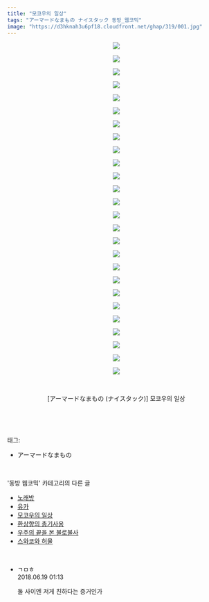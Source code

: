 ```yaml
---
title: "모코우의 일상"
tags: "アーマードなまもの ナイスタック 동방_웹코믹"
image: "https://d3hknah3u6pf18.cloudfront.net/ghap/319/001.jpg"
---
```

<div class="article">
<p style="text-align: center; clear: none; float: none;"><img src="{{ site.imgserver4 }}/ghap/319/001.jpg"/></p>
<p style="text-align: center; clear: none; float: none;"><img src="{{ site.imgserver4 }}/ghap/319/002.jpg"/></p>
<p style="text-align: center; clear: none; float: none;"><img src="{{ site.imgserver4 }}/ghap/319/003.jpg"/></p>
<p style="text-align: center; clear: none; float: none;"><img src="{{ site.imgserver4 }}/ghap/319/004.jpg"/></p>
<p style="text-align: center; clear: none; float: none;"><img src="{{ site.imgserver4 }}/ghap/319/005.jpg"/></p>
<p style="text-align: center; clear: none; float: none;"><img src="{{ site.imgserver4 }}/ghap/319/006.jpg"/></p>
<p style="text-align: center; clear: none; float: none;"><img src="{{ site.imgserver4 }}/ghap/319/007.jpg"/></p>
<p style="text-align: center; clear: none; float: none;"><img src="{{ site.imgserver4 }}/ghap/319/008.jpg"/></p>
<p style="text-align: center; clear: none; float: none;"><img src="{{ site.imgserver4 }}/ghap/319/009.jpg"/></p>
<p style="text-align: center; clear: none; float: none;"><img src="{{ site.imgserver4 }}/ghap/319/010.jpg"/></p>
<p style="text-align: center; clear: none; float: none;"><img src="{{ site.imgserver4 }}/ghap/319/011.jpg"/></p>
<p style="text-align: center; clear: none; float: none;"><img src="{{ site.imgserver4 }}/ghap/319/012.jpg"/></p>
<p style="text-align: center; clear: none; float: none;"><img src="{{ site.imgserver4 }}/ghap/319/013.jpg"/></p>
<p style="text-align: center; clear: none; float: none;"><img src="{{ site.imgserver4 }}/ghap/319/014.jpg"/></p>
<p style="text-align: center; clear: none; float: none;"><img src="{{ site.imgserver4 }}/ghap/319/015.jpg"/></p>
<p style="text-align: center; clear: none; float: none;"><img src="{{ site.imgserver4 }}/ghap/319/016.jpg"/></p>
<p style="text-align: center; clear: none; float: none;"><img src="{{ site.imgserver4 }}/ghap/319/017.jpg"/></p>
<p style="text-align: center; clear: none; float: none;"><img src="{{ site.imgserver4 }}/ghap/319/018.jpg"/></p>
<p style="text-align: center; clear: none; float: none;"><img src="{{ site.imgserver4 }}/ghap/319/019.jpg"/></p>
<p style="text-align: center; clear: none; float: none;"><img src="{{ site.imgserver4 }}/ghap/319/020.jpg"/></p>
<p style="text-align: center; clear: none; float: none;"><img src="{{ site.imgserver4 }}/ghap/319/021.jpg"/></p>
<p style="text-align: center; clear: none; float: none;"><img src="{{ site.imgserver4 }}/ghap/319/022.jpg"/></p>
<p style="text-align: center; clear: none; float: none;"><img src="{{ site.imgserver4 }}/ghap/319/023.jpg"/></p>
<p style="text-align: center; clear: none; float: none;"><img src="{{ site.imgserver4 }}/ghap/319/024.jpg"/></p>
<p style="text-align: center; clear: none; float: none;"><img src="{{ site.imgserver4 }}/ghap/319/025.jpg"/></p>
<p style="text-align: center; clear: none; float: none;"><img src="{{ site.imgserver4 }}/ghap/319/026.jpg"/></p>
<p style="text-align: center; clear: none; float: none;"><br/></p>
<p style="text-align: center; clear: none; float: none;">[アーマードなまもの (ナイスタック)] 모코우의 일상</p>
<p><br/></p>
</div><br/>
<div class="tagTrail">
<p>태그: </p>
<ul>
<li>アーマードなまもの</li>
</ul>
</div><br/>
<div class="another">
<p>'동방 웹코믹' 카테고리의 다른 글</p>
<ul>
<li><a href="/ghap_324">노래방</a></li>
<li><a href="/ghap_320">유카</a></li>
<li><a href="/ghap_319">모코우의 일상</a></li>
<li><a href="/ghap_284">환상향의 총기사용</a></li>
<li><a href="/ghap_263">우주의 끝을 본 불로불사</a></li>
<li><a href="/ghap_228">스와코와 허물</a></li>
</ul>
</div><br/>
<div class="cb_module cb_fluid">
<div class="cb_wrt cb_profile">
<div class="comment">
<ul>
<li class="cb_thumb_off" id="comment15272360">
<div class="cb_comment_area">
<div class="cb_info_area">
<div class="cb_section">
<span class="cb_nick_name">ㄱㅁㅎ</span>
</div>
<div class="cb_section">
<span class="cb_date">2018.06.19 01:13 </span>
</div>
</div>
<div class="cb_dsc_comment">
<p class="cb_dsc">
											둘 사이엔 저게 친하다는 증거인가
										</p>
</div>
</div></li>
</ul>
</div>
</div><!-- commentList close -->
</div><br/>
